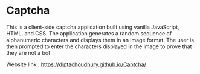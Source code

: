 # Captcha
This is a client-side captcha application built using vanilla JavaScript, HTML, and CSS. The application generates a random sequence of alphanumeric characters and displays them in an image format. The user is then prompted to enter the characters displayed in the image to prove that they are not a bot

Website link : https://diptachoudhury.github.io/Captcha/
